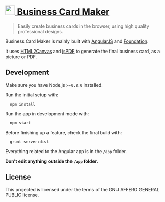<h1>
  <a href="https://www.bizcardmaker.com">
    <img src="/artwork/square-icon.png?raw=true" width="30">
    Business Card Maker
  </a>
</h1>

> Easily create business cards in the browser, using high quality professional designs.

Business Card Maker is mainly built with [AngularJS](https://angularjs.org/) and [Foundation](http://foundation.zurb.com/).

It uses [HTML2Canvas](http://html2canvas.hertzen.com/) and [jsPDF](http://parall.ax/products/jspdf) to generate the final business card, as a picture or PDF.

## Development

Make sure you have Node.js `>=0.8.0` installed.

Run the initial setup with:

```
  npm install
```

Run the app in development mode with:

```
  npm start
```

Before finishing up a feature, check the final build with:

```
  grunt server:dist
```

Everything related to the Angular app is in the `/app` folder.

**Don't edit anything outside the `/app` folder.**


## License

This projected is licensed under the terms of the GNU AFFERO GENERAL PUBLIC license.
